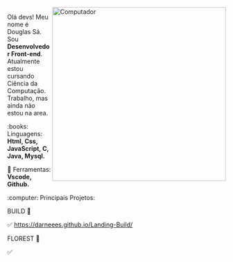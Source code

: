 <img src="https://raw.githubusercontent.com/MicaelliMedeiros/micaellimedeiros/master/image/computer-illustration.png" min-width="400px" max-width="400px" width="400px" align="right" alt="Computador">

<p align="left"> 
  Olá devs! Meu nome é Douglas Sá. Sou <strong>Desenvolvedor Front-end</strong>.<br>
  Atualmente estou cursando Ciência da Computação. Trabalho, mas ainda não estou na area.
</p>

<p align="left">
  :books: Linguagens: <strong>Html, Css, JavaScript, C, Java, Mysql.</strong>
</p>

<p align="left">
  💼 Ferramentas: <strong>Vscode, Github.</strong>
</p>

<p align="left">
  :computer: Principais Projetos:
  
   BUILD  :office:
   
  :white_check_mark:  https://darneees.github.io/Landing-Build/
  
   FLOREST :deciduous_tree:
  
  :white_check_mark: 
  
</p>

